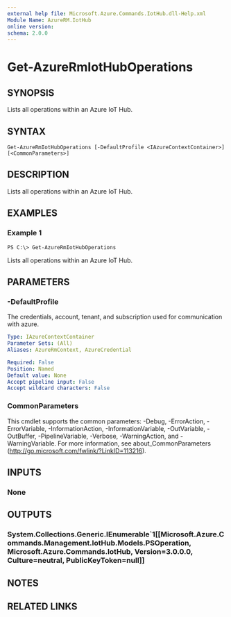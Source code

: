 ```yaml
---
external help file: Microsoft.Azure.Commands.IotHub.dll-Help.xml
Module Name: AzureRM.IotHub
online version: 
schema: 2.0.0
---
```


# Get-AzureRmIotHubOperations

## SYNOPSIS
Lists all operations within an Azure IoT Hub.

## SYNTAX

```
Get-AzureRmIotHubOperations [-DefaultProfile <IAzureContextContainer>] [<CommonParameters>]
```

## DESCRIPTION
Lists all operations within an Azure IoT Hub.

## EXAMPLES

### Example 1
```
PS C:\> Get-AzureRmIotHubOperations
```

Lists all operations within an Azure IoT Hub.

## PARAMETERS

### -DefaultProfile
The credentials, account, tenant, and subscription used for communication with azure.

```yaml
Type: IAzureContextContainer
Parameter Sets: (All)
Aliases: AzureRmContext, AzureCredential

Required: False
Position: Named
Default value: None
Accept pipeline input: False
Accept wildcard characters: False
```

### CommonParameters
This cmdlet supports the common parameters: -Debug, -ErrorAction, -ErrorVariable, -InformationAction, -InformationVariable, -OutVariable, -OutBuffer, -PipelineVariable, -Verbose, -WarningAction, and -WarningVariable. For more information, see about_CommonParameters (http://go.microsoft.com/fwlink/?LinkID=113216).

## INPUTS

### None

## OUTPUTS

### System.Collections.Generic.IEnumerable`1[[Microsoft.Azure.Commands.Management.IotHub.Models.PSOperation, Microsoft.Azure.Commands.IotHub, Version=3.0.0.0, Culture=neutral, PublicKeyToken=null]]

## NOTES

## RELATED LINKS

